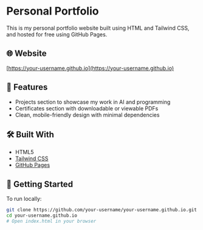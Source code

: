 # Personal Portfolio

This is my personal portfolio website built using HTML and Tailwind CSS, and hosted for free using GitHub Pages.

## 🌐 Website
[https://your-username.github.io](https://your-username.github.io)

## 📂 Features
- Projects section to showcase my work in AI and programming
- Certificates section with downloadable or viewable PDFs
- Clean, mobile-friendly design with minimal dependencies

## 🛠️ Built With
- HTML5
- [Tailwind CSS](https://tailwindcss.com/)
- [GitHub Pages](https://pages.github.com/)

## 🚀 Getting Started
To run locally:
```bash
git clone https://github.com/your-username/your-username.github.io.git
cd your-username.github.io
# Open index.html in your browser

